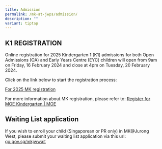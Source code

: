 ```yaml
---
title: Admission
permalink: /mk-at-jwps/admission/
description: ""
variant: tiptap
---
```

<h2>K1 REGISTRATION</h2><p>Online registration for 2025 Kindergarten 1 (K1) admissions for both Open Admissions (OA) and Early Years Centre (EYC) children will open from 9am on Friday, 16 February 2024 and close at 4pm on Tuesday, 20 February 2024.</p><p>Click on the link below to start the registration process:</p><p><a href="www.moe.gov.sg/mk-howtoregister" rel="noopener noreferrer nofollow" target="_blank">For 2025 MK registration</a></p><p></p><p></p><p>For more information about MK registration, please refer to: <a href="https://www.moe.gov.sg/preschool/moe-kindergarten/register/" rel="noopener noreferrer nofollow" target="_blank">Register for MOE Kindergarten | MOE</a></p><h2>Waiting List application</h2><p>If you wish to enroll your child (Singaporean or PR only) in MK@Jurong West, please submit your waiting list application via this url: <a href="http://go.gov.sg/mkjwwait" rel="noopener noreferrer nofollow" target="_blank">go.gov.sg/mkjwwait</a></p>